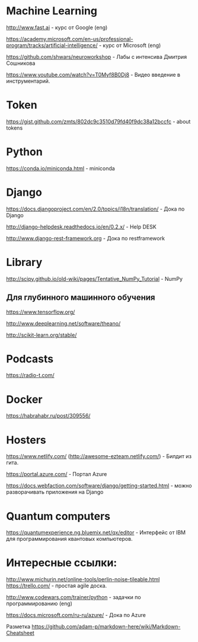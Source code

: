 # Machine Learning
http://www.fast.ai  -  курс от Google (eng)

https://academy.microsoft.com/en-us/professional-program/tracks/artificial-intelligence/ - курс от Microsoft (eng)

https://github.com/shwars/neuroworkshop   -   Лабы с интенсива Дмитрия Сошникова

https://www.youtube.com/watch?v=T0Myf8B0Dj8 - Видео введение в инструментарий.

# Token
https://gist.github.com/zmts/802dc9c3510d79fd40f9dc38a12bccfc - about tokens

# Python
https://conda.io/miniconda.html  -   miniconda

# Django
https://docs.djangoproject.com/en/2.0/topics/i18n/translation/   -  Дока по Django 

http://django-helpdesk.readthedocs.io/en/0.2.x/   - Help DESK

http://www.django-rest-framework.org  -  Дока по restframework

# Library
http://scipy.github.io/old-wiki/pages/Tentative_NumPy_Tutorial -  NumPy

## Для глубинного машинного обучения
https://www.tensorflow.org/

http://www.deeplearning.net/software/theano/

http://scikit-learn.org/stable/

# Podcasts
https://radio-t.com/

# Docker
https://habrahabr.ru/post/309556/

# Hosters

https://www.netlify.com/ (http://awesome-ezteam.netlify.com/)  -  Билдит из гита.

https://portal.azure.com/  - Портал Azure

https://docs.webfaction.com/software/django/getting-started.html   -  можно разворачивать приложения на Django

# Quantum computers
https://quantumexperience.ng.bluemix.net/qx/editor - Интерфейс от IBM для программирования квантовых компьютеров.

# Интересные ссылки:
http://www.michurin.net/online-tools/perlin-noise-tileable.html
https://trello.com/ - простая agile доска.

http://www.codewars.com/trainer/python  -  задачки по программированию (eng)

https://docs.microsoft.com/ru-ru/azure/ - Дока по Azure

Разметка https://github.com/adam-p/markdown-here/wiki/Markdown-Cheatsheet
